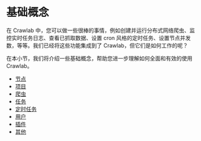 # 基础概念

在 Crawlab 中，您可以做一些很棒的事情，例如创建并运行分布式网络爬虫、监控实时任务日志、查看已抓取数据、设置 cron 风格的定时任务、设置节点并发数，等等。我们已经将这些功能集成到了 Crawlab，但它们是如何工作的呢？

在本小节，我们将介绍一些基础概念，帮助您进一步理解如何全面和有效的使用 Crawlab。

- [节点](./node)
- [项目](./project)
- [爬虫](./spider)
- [任务](./task)
- [定时任务](./schedule)
- [用户](./user)
- [插件](./plugin)
- [其他](./others)
